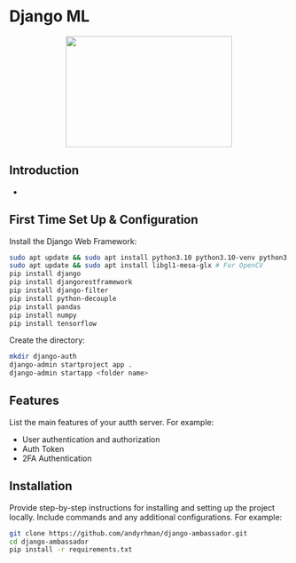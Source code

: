 # Django ML

<p align="center">
  <img src="https://1000logos.net/wp-content/uploads/2020/08/Django-Logo.png" width="300" height="200" />
</p>

## Introduction

-

## First Time Set Up & Configuration

Install the Django Web Framework:

```bash
sudo apt update && sudo apt install python3.10 python3.10-venv python3.10-dev # tensorflow only exist in 3.10 for now
sudo apt update && sudo apt install libgl1-mesa-glx # For OpenCV
pip install django
pip install djangorestframework   
pip install django-filter
pip install python-decouple
pip install pandas
pip install numpy
pip install tensorflow
```

Create the directory:

```bash
mkdir django-auth
django-admin startproject app .
django-admin startapp <folder name>

```

## Features

List the main features of your autth server. For example:
- User authentication and authorization
- Auth Token
- 2FA Authentication

## Installation

Provide step-by-step instructions for installing and setting up the project locally. Include commands and any additional configurations. For example:

```bash
git clone https://github.com/andyrhman/django-ambassador.git
cd django-ambassador
pip install -r requirements.txt